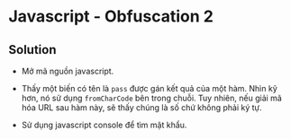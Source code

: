 # Javascript - Obfuscation 2

## Solution

- Mở mã nguồn javascript.

- Thấy một biến có tên là `pass` được gán kết quả của một hàm. Nhìn kỹ hơn, nó sử dụng `fromCharCode` bên trong chuỗi. Tuy nhiên, nếu giải mã hóa URL sau hàm này, sẽ thấy chúng là số chứ không phải ký tự.

- Sử dụng javascript console để tìm mật khẩu.